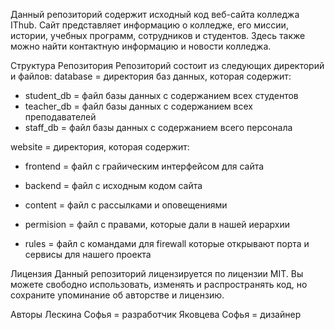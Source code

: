 Данный репозиторий содержит исходный код веб-сайта колледжа IThub. Сайт представляет информацию о колледже, его миссии, истории, учебных программ, сотрудников и студентов. Здесь также можно найти контактную информацию и новости колледжа.

Структура Репозитория
Репозиторий состоит из следующих директорий и файлов:
database = директория баз данных, которая содержит:
 - student_db = файл базы данных с содержанием всех студентов 
 - teacher_db = файл базы данных с содержанием всех преподавателей
 - staff_db = файл базы данных с содержанием всего персонала

website = директория, которая содержит:
 - frontend = файл с грайическим интерфейсом для сайта
 - backend = файл с исходным кодом сайта
 - content = файл с рассылками и оповещениями

 - permision = файл с правами, которые дали в нашей иерархии
 - rules = файл с командами для firewall которые открывают порта и сервисы для нашего проекта

Лицензия
Данный репозиторий лицензируется по лицензии MIT. Вы можете свободно использовать, изменять и распространять код, но сохраните упоминание об авторстве и лицензию.

Авторы
Лескина Софья = разработчик
Яковцева Софья = дизайнер


   
   
